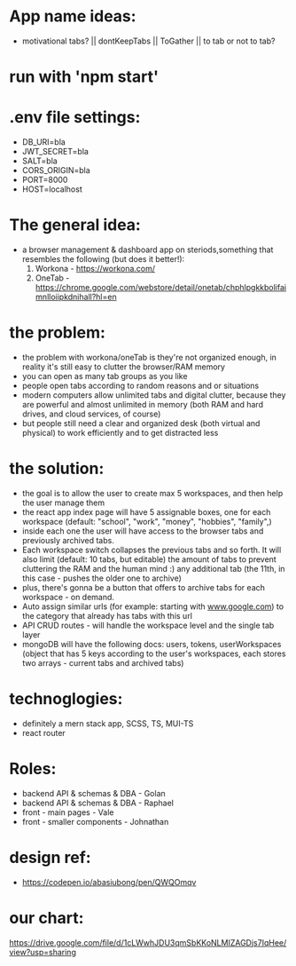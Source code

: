# App name ideas:
- motivational tabs? || dontKeepTabs || ToGather || to tab or not to tab?


# run with 'npm start'

# .env file settings:
- DB_URI=bla
- JWT_SECRET=bla
- SALT=bla
- CORS_ORIGIN=bla
- PORT=8000
- HOST=localhost

# The general idea:
- a browser management & dashboard app on steriods,something that resembles the following (but does it better!):
    1. Workona - https://workona.com/ 
    2. OneTab - https://chrome.google.com/webstore/detail/onetab/chphlpgkkbolifaimnlloiipkdnihall?hl=en

# the problem:
- the problem with workona/oneTab is they're not organized enough, in reality it's still easy to clutter the browser/RAM memory
- you can open as many tab groups as you like
- people open tabs according to random reasons and or situations
- modern computers allow unlimited tabs and digital clutter, because they are powerful and almost unlimited in memory (both RAM and hard drives, and cloud services, of course)
- but people still need a clear and organized desk (both virtual and physical) to work efficiently and to get distracted less

# the solution:
- the goal is to allow the user to create max 5 workspaces, and then help the user manage them
- the react app index page will have 5 assignable boxes, one for each workspace (default: "school", "work", "money", "hobbies", "family",)
- inside each one the user will have access to the browser tabs and previously archived tabs. 
- Each workspace switch collapses the previous tabs and so forth. It will also limit (default: 10 tabs, but editable) the amount of tabs to prevent cluttering the RAM and the human mind :) any additional tab (the 11th, in this case - pushes the older one to archive)
- plus, there's gonna be a button that offers to archive tabs for each workspace - on demand.
- Auto assign similar urls (for example: starting with www.google.com) to the category that already has tabs with this url
- API CRUD routes - will handle the workspace level and the single tab layer
- mongoDB will have the following docs: users, tokens, userWorkspaces (object that has 5 keys according to the user's workspaces, each stores two arrays - current tabs and archived tabs)

# technoglogies:

- definitely a mern stack app, SCSS, TS, MUI-TS
- react router


# Roles:
- backend API & schemas & DBA - Golan
- backend API & schemas & DBA - Raphael
- front - main pages - Vale
- front - smaller components - Johnathan


# design ref:
- https://codepen.io/abasiubong/pen/QWQOmqv

# our chart:
https://drive.google.com/file/d/1cLWwhJDU3qmSbKKoNLMIZAGDjs7IqHee/view?usp=sharing
